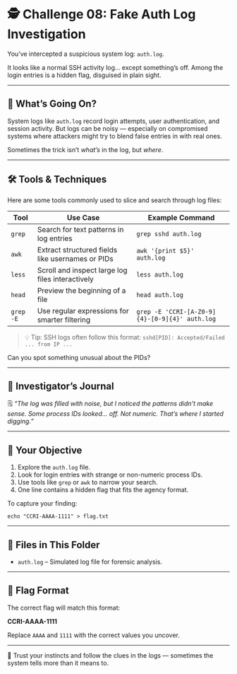 # 🕵️ Challenge 08: Fake Auth Log Investigation

You’ve intercepted a suspicious system log: `auth.log`.

It looks like a normal SSH activity log... except something’s off. Among the login entries is a hidden flag, disguised in plain sight.

---

## 🧠 What’s Going On?

System logs like `auth.log` record login attempts, user authentication, and session activity. But logs can be noisy — especially on compromised systems where attackers might try to blend false entries in with real ones.

Sometimes the trick isn’t *what’s* in the log, but *where*.

---

## 🛠 Tools & Techniques

Here are some tools commonly used to slice and search through log files:

| Tool       | Use Case                                           | Example Command                                |
|------------|----------------------------------------------------|------------------------------------------------|
| `grep`     | Search for text patterns in log entries            | `grep sshd auth.log`                           |
| `awk`      | Extract structured fields like usernames or PIDs   | `awk '{print $5}' auth.log`                    |
| `less`     | Scroll and inspect large log files interactively   | `less auth.log`                                |
| `head`     | Preview the beginning of a file                    | `head auth.log`                                |
| `grep -E`  | Use regular expressions for smarter filtering      | `grep -E 'CCRI-[A-Z0-9]{4}-[0-9]{4}' auth.log` |

> 💡 Tip: SSH logs often follow this format:
> `sshd[PID]: Accepted/Failed ... from IP ...`

Can you spot something unusual about the PIDs?

---

## 🧩 Investigator’s Journal

🗒️ *“The log was filled with noise, but I noticed the patterns didn’t make sense. Some process IDs looked... off. Not numeric. That’s where I started digging.”*

---

## 📝 Your Objective

1. Explore the `auth.log` file.
2. Look for login entries with strange or non-numeric process IDs.
3. Use tools like `grep` or `awk` to narrow your search.
4. One line contains a hidden flag that fits the agency format.

To capture your finding:

```
echo "CCRI-AAAA-1111" > flag.txt
```

---

## 📂 Files in This Folder

* `auth.log` – Simulated log file for forensic analysis.

---

## 🏁 Flag Format

The correct flag will match this format:

**CCRI-AAAA-1111**

Replace `AAAA` and `1111` with the correct values you uncover.

---

🔎 Trust your instincts and follow the clues in the logs — sometimes the system tells more than it means to.
